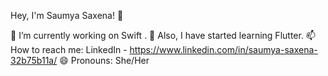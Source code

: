 
Hey, I'm Saumya Saxena! 👋

🔭 I’m currently working on Swift .
🌱 Also, I have started learning Flutter.
📫 How to reach me: LinkedIn - https://www.linkedin.com/in/saumya-saxena-32b75b11a/
😄 Pronouns: She/Her
